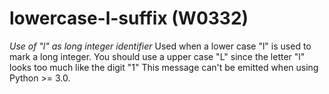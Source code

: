 # lowercase-l-suffix (W0332)
*Use of "l" as long integer identifier* Used when a lower case "l" is
used to mark a long integer. You should use a upper case "L" since the
letter "l" looks too much like the digit "1" This message can't be
emitted when using Python \>= 3.0.
